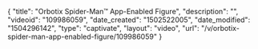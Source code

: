 {
    "title": "Orbotix Spider-Man&trade; App-Enabled Figure",
    "description": "",
    "videoid": "109986059",
    "date_created": "1502522005",
    "date_modified": "1504296142",
    "type": "captivate",
    "layout": "video",
    "url": "\/v\/orbotix-spider-man-app-enabled-figure\/109986059"
}